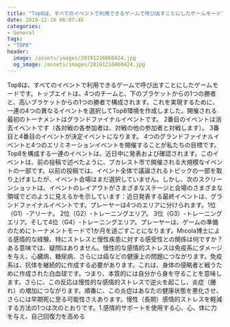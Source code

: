 ```yaml
---
title: "Top8は、すべてのイベントで利用できるゲームで呼び出すことにしたゲームモードです。"
date: 2019-12-16 06:07:45
categories:
- General
tags:
- "TOP8"
header:
  image: /assets/images/20191216060424.jpg
  og_image: /assets/images/20191216060424.jpg
---
```


Top8は、すべてのイベントで利用できるゲームで呼び出すことにしたゲームモードです。トップエイトは、4つのチームと、下のブラケットからの1つの勝者と、高いブラケットからの1つの勝者で構成されます。これを実現するために、一連の4つの異なるイベントを選択してTop8環境を作成しました。開催される最初のトーナメントはグランドファイナルイベントです。 2番目のイベントは消去イベントです（各対戦の各参加者は、対戦の他の参加者と対戦します）。 3番目と4番目のイベントが決定イベントになります。 4つのグランドファイナルイベントと4つのエリミネーションイベントを開催することが私たちの目標です。 Top8を構成する一連のイベントは、近日中に発表および確認されます。このイベントは、前の投稿で述べたように、ブカレスト市で開催される大規模なイベントの一部です。以前の投稿では、イベント全体で議論されるトピックの一部を取り上げましたが、イベント会場はまだ選択していません。しかし、次のスクリーンショットは、イベントのレイアウトがさまざまなステージと会場のさまざまな領域でどのように見えるかを示しています：近日発表する最終イベントは、グランドファイナルイベントです。プレーヤーは4つのエリアに分けられます。1位（G1）-アリーナ。 2位（G2）-トレーニングエリア。 3位（G3）-トレーニングエリア。そして4位（G4）-トレーニングエリア。プレーヤーは、ゲームの準備のためにトーナメントモードで1か月を過ごすことになります。Mrcola博士による感情的な経験、特にストレスと慢性疾患に対する感受性との関係は何ですか？ある意味では、疑問はありません。慢性的な感情的ストレスは免疫系にダメージを与え、心臓病、糖尿病、さらには癌などの健康上の問題につながります。免疫系は、抗体を継続的に作成する必要があります。これは、身体の侵略者と戦うために作成された白血球です。つまり、本質的には自分から身を守ることを意味します。さらに、この反応は慢性的な感情的ストレスで逆火を起こし、炎症（腫れ）の増加につながります。順番に、この炎症はあなたの健康状態を悪化させ、さらには早期死に至る可能性さえあります。慢性（長期）感情的ストレスを軽減する方法の1つは次のとおりです。1.感情的サポートを使用する心、心、体に力を与え、自己回復力を高める
